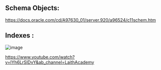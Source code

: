 ## Schema Objects:

https://docs.oracle.com/cd/A97630_01/server.920/a96524/c11schem.htm

## Indexes :

![image](https://github.com/user-attachments/assets/6a681c85-1772-4c0e-b6b3-77244c31199f)  

https://www.youtube.com/watch?v=lYh6LrSIDvY&ab_channel=LaithAcademy
